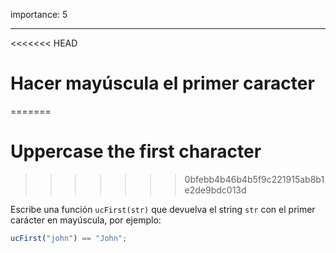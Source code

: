 importance: 5

---

<<<<<<< HEAD
# Hacer mayúscula el primer caracter
=======
# Uppercase the first character
>>>>>>> 0bfebb4b46b4b5f9c221915ab8b1e2de9bdc013d

Escribe una función `ucFirst(str)` que devuelva el string `str` con el primer carácter en mayúscula, por ejemplo:

```js
ucFirst("john") == "John";
```
